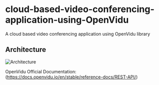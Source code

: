 # cloud-based-video-conferencing-application-using-OpenVidu
A cloud based video conferencing application using OpenVidu library

## Architecture

![Architecture](https://github.com/0-5-blood-prince/cloud-based-video-conferencing-application-using-openvidu/blob/main/system_design.jpeg)

OpenVidu Official Documentation: (https://docs.openvidu.io/en/stable/reference-docs/REST-API/)

